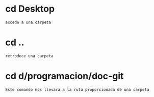 #   cd Desktop 
    accede a una carpeta 

#   cd ..
    retrodece una carpeta

#   cd d/programacion/doc-git
    Este comando nos llevara a la ruta proporcionada de una carpeta